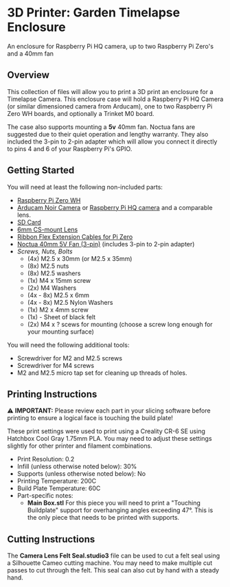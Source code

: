 # 3D Printer: Garden Timelapse Enclosure
An enclosure for Raspberry Pi HQ camera, up to two Raspberry Pi Zero's and a 40mm fan

## Overview

This collection of files will allow you to print a 3D print an enclosure for a Timelapse Camera.  This enclosure case will hold a Raspberry Pi HQ Camera (or similar dimensioned camera from Arducam), one to two Raspberry Pi Zero WH boards, and optionally a Trinket M0 board.  

The case also supports mounting a **5v** 40mm fan.   Noctua fans are suggested due to their quiet operation and lengthy warranty.   They also included the 3-pin to 2-pin adapter which will allow you connect it directly to pins 4 and 6 of your Raspberry Pi's GPIO.

## Getting Started

You will need at least the following non-included parts:
- [Raspberry Pi Zero WH](https://www.adafruit.com/product/3708)
- [Arducam Noir Camera](https://smile.amazon.com/Arducam-Camera-Raspberry-Interchangeable-LS-2717CS/dp/B013JV4Z7K/) or [Raspberry Pi HQ camera](https://www.canakit.com/raspberry-pi-hq-camera.html) and a comparable lens.
- [SD Card](https://smile.amazon.com/gp/product/B07FCMKK5X)
- [6mm CS-mount Lens](https://smile.amazon.com/gp/product/B088GWZPL1)
- [Ribbon Flex Extension Cables for Pi Zero](https://smile.amazon.com/Arducam-Raspberry-Camera-Ribbon-Extension/dp/B085RW9K13)
- [Noctua 40mm 5V Fan (3-pin)](https://smile.amazon.com/gp/product/B00NEMGCIA) (includes 3-pin to 2-pin adapter)
- *Screws, Nuts, Bolts*
  - (4x) M2.5 x 30mm (or M2.5 x 35mm) 
  - (8x) M2.5 nuts
  - (8x) M2.5 washers
  - (1x) M4 x 15mm screw
  - (2x) M4 Washers
  - (4x - 8x) M2.5 x 6mm 
  - (4x - 8x) M2.5 Nylon Washers
  - (1x) M2 x 4mm screw
  - (1x) - Sheet of black felt
  - (2x) M4 x ? scews for mounting (choose a screw long enough for your mounting surface)

You will need the following additional tools:
- Screwdriver for M2 and M2.5 screws
- Screwdriver for M4 screws
- M2 and M2.5 micro tap set for cleaning up threads of holes.


## Printing Instructions

:warning: **IMPORTANT:** Please review each part in your slicing software before printing to ensure a logical face is touching the build plate!      

These print settings were used to print using a Creality CR-6 SE using Hatchbox Cool Gray 1.75mm PLA.   You may need to adjust these settings slightly for other printer and filament combinations.

- Print Resolution: 0.2
- Infill (unless otherwise noted below): 30%
- Supports (unless otherwise noted below): No
- Printing Temperature: 200C
- Build Plate Temperature: 60C
- Part-specific notes:
  - **Main Box.stl** For this piece you will need to print a "Touching Buildplate" support for overhanging angles exceeding 47°.  This is the only piece that needs to be printed with supports.
  
## Cutting Instructions
The **Camera Lens Felt Seal.studio3** file can be used to cut a felt seal using a Silhouette Cameo cutting machine.   You may need to make multiple cut passes to cut through the felt.   This seal can also cut by hand with a steady hand.


